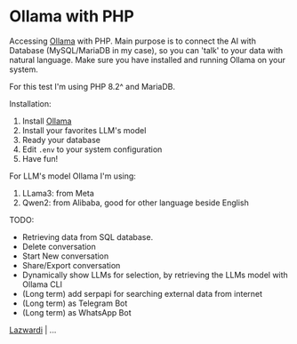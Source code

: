 # Ollama with PHP

Accessing [Ollama](https://ollama.com) with PHP. Main purpose is to connect the AI with Database (MySQL/MariaDB in my case), so you can 'talk' to your data with natural language. Make sure you have installed and running Ollama on your system.

For this test I'm using PHP 8.2^ and MariaDB.

Installation:
1. Install [Ollama](https://ollama.com)
2. Install your favorites LLM's model
3. Ready your database 
4. Edit `.env` to your system configuration
5. Have fun!

For LLM's model Ollama I'm using:
1. LLama3: from Meta
2. Qwen2: from Alibaba, good for other language beside English

TODO:
* Retrieving data from SQL database.
* Delete conversation
* Start New conversation
* Share/Export conversation
* Dynamically show LLMs for selection, by retrieving the LLMs model with Ollama CLI
* (Long term) add serpapi for searching external data from internet
* (Long term) as Telegram Bot
* (Long term) as WhatsApp Bot

[Lazwardi](https://github.com/angween) | ...
